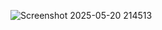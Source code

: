 ![Screenshot 2025-05-20 214513](https://github.com/user-attachments/assets/9bbffd36-c892-42b0-95d0-5d1a5b6baf65)
